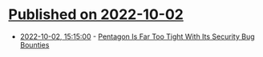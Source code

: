 # [Published on 2022-10-02](index.md)

* [2022-10-02, 15:15:00](https://it.slashdot.org/story/22/10/02/0028256/pentagon-is-far-too-tight-with-its-security-bug-bounties?utm_source=rss1.0mainlinkanon&utm_medium=feed) - [Pentagon Is Far Too Tight With Its Security Bug Bounties](https://it.slashdot.org/story/22/10/02/0028256/pentagon-is-far-too-tight-with-its-security-bug-bounties?utm_source=rss1.0mainlinkanon&utm_medium=feed)
